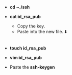 * **cd \~./ssh**

* **cat id_rsa_pub**
  - Copy the key.
  - Paste into the new file. :arrow_down:<br><br>
  
* **touch id_rsa_pub**

* **vim id_rsa_pub**

* Paste the **ssh-keygen**
